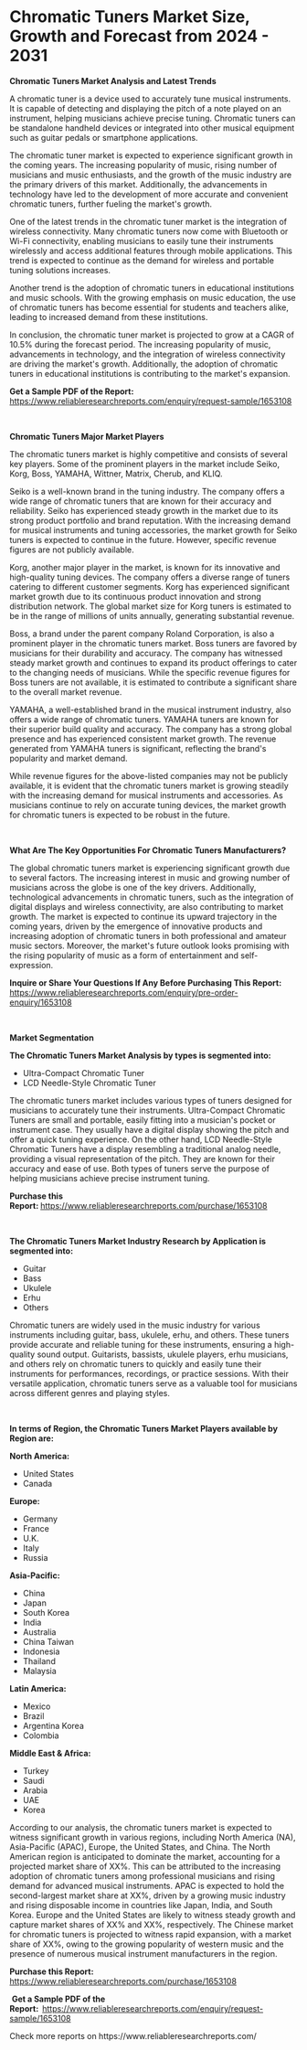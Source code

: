 <p><h1>Chromatic Tuners Market Size, Growth and Forecast from 2024 - 2031</h1></p><p><strong>Chromatic Tuners Market Analysis and Latest Trends</strong></p>
<p><p>A chromatic tuner is a device used to accurately tune musical instruments. It is capable of detecting and displaying the pitch of a note played on an instrument, helping musicians achieve precise tuning. Chromatic tuners can be standalone handheld devices or integrated into other musical equipment such as guitar pedals or smartphone applications.</p><p>The chromatic tuner market is expected to experience significant growth in the coming years. The increasing popularity of music, rising number of musicians and music enthusiasts, and the growth of the music industry are the primary drivers of this market. Additionally, the advancements in technology have led to the development of more accurate and convenient chromatic tuners, further fueling the market's growth.</p><p>One of the latest trends in the chromatic tuner market is the integration of wireless connectivity. Many chromatic tuners now come with Bluetooth or Wi-Fi connectivity, enabling musicians to easily tune their instruments wirelessly and access additional features through mobile applications. This trend is expected to continue as the demand for wireless and portable tuning solutions increases.</p><p>Another trend is the adoption of chromatic tuners in educational institutions and music schools. With the growing emphasis on music education, the use of chromatic tuners has become essential for students and teachers alike, leading to increased demand from these institutions.</p><p>In conclusion, the chromatic tuner market is projected to grow at a CAGR of 10.5% during the forecast period. The increasing popularity of music, advancements in technology, and the integration of wireless connectivity are driving the market's growth. Additionally, the adoption of chromatic tuners in educational institutions is contributing to the market's expansion.</p></p>
<p><strong>Get a Sample PDF of the Report:&nbsp;</strong> <a href="https://www.reliableresearchreports.com/enquiry/request-sample/1653108">https://www.reliableresearchreports.com/enquiry/request-sample/1653108</a></p>
<p>&nbsp;</p>
<p><strong>Chromatic Tuners Major Market Players</strong></p>
<p><p>The chromatic tuners market is highly competitive and consists of several key players. Some of the prominent players in the market include Seiko, Korg, Boss, YAMAHA, Wittner, Matrix, Cherub, and KLIQ.</p><p>Seiko is a well-known brand in the tuning industry. The company offers a wide range of chromatic tuners that are known for their accuracy and reliability. Seiko has experienced steady growth in the market due to its strong product portfolio and brand reputation. With the increasing demand for musical instruments and tuning accessories, the market growth for Seiko tuners is expected to continue in the future. However, specific revenue figures are not publicly available.</p><p>Korg, another major player in the market, is known for its innovative and high-quality tuning devices. The company offers a diverse range of tuners catering to different customer segments. Korg has experienced significant market growth due to its continuous product innovation and strong distribution network. The global market size for Korg tuners is estimated to be in the range of millions of units annually, generating substantial revenue.</p><p>Boss, a brand under the parent company Roland Corporation, is also a prominent player in the chromatic tuners market. Boss tuners are favored by musicians for their durability and accuracy. The company has witnessed steady market growth and continues to expand its product offerings to cater to the changing needs of musicians. While the specific revenue figures for Boss tuners are not available, it is estimated to contribute a significant share to the overall market revenue.</p><p>YAMAHA, a well-established brand in the musical instrument industry, also offers a wide range of chromatic tuners. YAMAHA tuners are known for their superior build quality and accuracy. The company has a strong global presence and has experienced consistent market growth. The revenue generated from YAMAHA tuners is significant, reflecting the brand's popularity and market demand.</p><p>While revenue figures for the above-listed companies may not be publicly available, it is evident that the chromatic tuners market is growing steadily with the increasing demand for musical instruments and accessories. As musicians continue to rely on accurate tuning devices, the market growth for chromatic tuners is expected to be robust in the future.</p></p>
<p>&nbsp;</p>
<p><strong>What Are The Key Opportunities For Chromatic Tuners Manufacturers?</strong></p>
<p><p>The global chromatic tuners market is experiencing significant growth due to several factors. The increasing interest in music and growing number of musicians across the globe is one of the key drivers. Additionally, technological advancements in chromatic tuners, such as the integration of digital displays and wireless connectivity, are also contributing to market growth. The market is expected to continue its upward trajectory in the coming years, driven by the emergence of innovative products and increasing adoption of chromatic tuners in both professional and amateur music sectors. Moreover, the market's future outlook looks promising with the rising popularity of music as a form of entertainment and self-expression.</p></p>
<p><strong>Inquire or Share Your Questions If Any Before Purchasing This Report:</strong> <a href="https://www.reliableresearchreports.com/enquiry/pre-order-enquiry/1653108">https://www.reliableresearchreports.com/enquiry/pre-order-enquiry/1653108</a></p>
<p>&nbsp;</p>
<p><strong>Market Segmentation</strong></p>
<p><strong>The Chromatic Tuners Market Analysis by types is segmented into:</strong></p>
<p><ul><li>Ultra-Compact Chromatic Tuner</li><li>LCD Needle-Style Chromatic Tuner</li></ul></p>
<p><p>The chromatic tuners market includes various types of tuners designed for musicians to accurately tune their instruments. Ultra-Compact Chromatic Tuners are small and portable, easily fitting into a musician's pocket or instrument case. They usually have a digital display showing the pitch and offer a quick tuning experience. On the other hand, LCD Needle-Style Chromatic Tuners have a display resembling a traditional analog needle, providing a visual representation of the pitch. They are known for their accuracy and ease of use. Both types of tuners serve the purpose of helping musicians achieve precise instrument tuning.</p></p>
<p><strong>Purchase this Report:&nbsp;</strong><a href="https://www.reliableresearchreports.com/purchase/1653108">https://www.reliableresearchreports.com/purchase/1653108</a></p>
<p>&nbsp;</p>
<p><strong>The Chromatic Tuners Market Industry Research by Application is segmented into:</strong></p>
<p><ul><li>Guitar</li><li>Bass</li><li>Ukulele</li><li>Erhu</li><li>Others</li></ul></p>
<p><p>Chromatic tuners are widely used in the music industry for various instruments including guitar, bass, ukulele, erhu, and others. These tuners provide accurate and reliable tuning for these instruments, ensuring a high-quality sound output. Guitarists, bassists, ukulele players, erhu musicians, and others rely on chromatic tuners to quickly and easily tune their instruments for performances, recordings, or practice sessions. With their versatile application, chromatic tuners serve as a valuable tool for musicians across different genres and playing styles.</p></p>
<p>&nbsp;</p>
<p><strong>In terms of Region, the Chromatic Tuners Market Players available by Region are:</strong></p>
<p>
    <p> <strong> North America: </strong>
        <ul>
            <li>United States</li>
            <li>Canada</li>
        </ul>
        </p> 
    <p> <strong> Europe: </strong>
        <ul>
            <li>Germany</li>
            <li>France</li>
            <li>U.K.</li>
            <li>Italy</li>
            <li>Russia</li>
        </ul>
        </p> 
    <p> <strong> Asia-Pacific: </strong>
        <ul>
            <li>China</li>
            <li>Japan</li>
            <li>South Korea</li>
            <li>India</li>
            <li>Australia</li>
            <li>China Taiwan</li>
            <li>Indonesia</li>
            <li>Thailand</li>
            <li>Malaysia</li>
        </ul>
        </p> 
    <p> <strong> Latin America: </strong>
        <ul>
            <li>Mexico</li>
            <li>Brazil</li>
            <li>Argentina Korea</li>
            <li>Colombia</li>
        </ul>
        </p> 
    <p> <strong> Middle East & Africa: </strong>
        <ul>
            <li>Turkey</li>
            <li>Saudi</li>
            <li>Arabia</li>
            <li>UAE</li>
            <li>Korea</li>
        </ul>
    </p>
    </p>
<p><p>According to our analysis, the chromatic tuners market is expected to witness significant growth in various regions, including North America (NA), Asia-Pacific (APAC), Europe, the United States, and China. The North American region is anticipated to dominate the market, accounting for a projected market share of XX%. This can be attributed to the increasing adoption of chromatic tuners among professional musicians and rising demand for advanced musical instruments. APAC is expected to hold the second-largest market share at XX%, driven by a growing music industry and rising disposable income in countries like Japan, India, and South Korea. Europe and the United States are likely to witness steady growth and capture market shares of XX% and XX%, respectively. The Chinese market for chromatic tuners is projected to witness rapid expansion, with a market share of XX%, owing to the growing popularity of western music and the presence of numerous musical instrument manufacturers in the region.</p></p>
<p><strong>Purchase this Report: </strong><a href="https://www.reliableresearchreports.com/purchase/1653108">https://www.reliableresearchreports.com/purchase/1653108</a></p>
<p>&nbsp;<strong>Get a Sample PDF of the Report:&nbsp;&nbsp;</strong><a href="https://www.reliableresearchreports.com/enquiry/request-sample/1653108">https://www.reliableresearchreports.com/enquiry/request-sample/1653108</a></p>
<p><strong></strong></p>
<p>Check more reports on https://www.reliableresearchreports.com/</p>